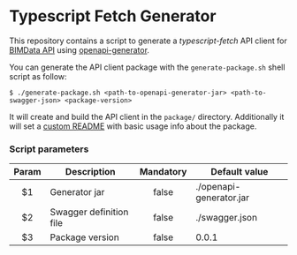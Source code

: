 # Typescript Fetch Generator

This repository contains a script to generate a _typescript-fetch_ API client for [BIMData API](https://api.bimdata.io/doc#/) using [openapi-generator](https://github.com/OpenAPITools/openapi-generator).

You can generate the API client package with the `generate-package.sh` shell script as follow:
```
$ ./generate-package.sh <path-to-openapi-generator-jar> <path-to-swagger-json> <package-version>
```

It will create and build the API client in the `package/` directory.
Additionally it will set a [custom README](./package_readme.md) with basic usage info about the package.

### Script parameters

| Param | Description              | Mandatory | Default value           |
|:-----:| ------------------------ |:---------:| ----------------------- |
| $1    | Generator jar            | false     | ./openapi-generator.jar |
| $2    | Swagger definition file  | false     | ./swagger.json          |
| $3    | Package version          | false     | 0.0.1                   |
